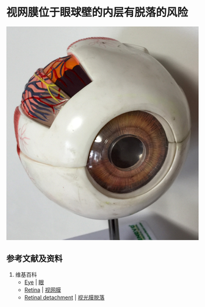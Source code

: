 ﻿# 视网膜位于眼球壁的内层有脱落的风险

![眼球放大解剖模型](/images/儿童及青少年的眼睛保护方案/用模型和实验让孩子真正理解高度近视的原因和危害/眼球放大解剖模型.jpg)

## 参考文献及资料

1. 维基百科
	- [Eye](https://en.wikipedia.org/wiki/Eye) | [眼](https://zh.wikipedia.org/wiki/%E7%9C%BC)
	- [Retina](https://en.wikipedia.org/wiki/Retina) | [视网膜](https://zh.wikipedia.org/wiki/%E8%A7%86%E7%BD%91%E8%86%9C)
	- [Retinal detachment](https://en.wikipedia.org/wiki/Retinal_detachment) | [视光膜脱落](https://zh.wikipedia.org/wiki/%E8%A7%86%E7%BD%91%E8%86%9C%E8%84%B1%E8%90%BD)






